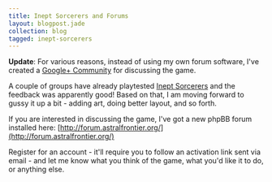 ```yaml
---
title: Inept Sorcerers and Forums
layout: blogpost.jade
collection: blog
tagged: inept-sorcerers
---
```


**Update**: For various reasons, instead of using my own forum software,
I've created a [Google+ Community] for discussing the game.

A couple of groups have already playtested [Inept Sorcerers]
and the feedback was apparently good! Based on that, I am moving
forward to gussy it up a bit - adding art, doing better layout,
and so forth.


If you are interested in discussing the game, I've got a new
phpBB forum installed here:
[http://forum.astralfrontier.org/](http://forum.astralfrontier.org/)

Register for an account - it'll require you to follow an activation
link sent via email - and let me know what you think of the game,
what you'd like it to do, or anything else.

[Inept Sorcerers]: http://peppermile.com/inept-sorcerers.html
[Google+ Community]: https://plus.google.com/communities/115323070463632893441
